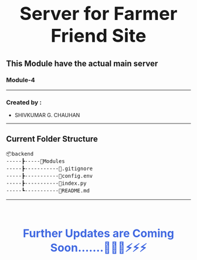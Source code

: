 <h1 style="text-align: center;font-size: 50px;" align="center">Server for Farmer Friend Site</h1>

## This Module have the actual main server

### Module-4

<hr>
<h3>Created by :</h3>
<ul>
    <li>SHIVKUMAR G. CHAUHAN</li>
</ul>
<hr>

## Current Folder Structure
<pre style="line-height: 20px;">
📦backend
-----┣-----📂Modules
-----┣-----------📜.gitignore
-----┣-----------📜config.env
-----┣-----------📜index.py
-----┗-----------📜README.md
</pre>
<hr>


<br/>
<h4 align="center" style="text-align: center;font-size: 30px;color: royalblue;">Further Updates are Coming Soon.......🚀🚀🚀⚡⚡⚡</h4>